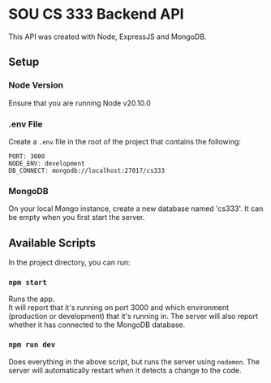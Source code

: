# SOU CS 333 Backend API

This API was created with Node, ExpressJS and MongoDB. 

## Setup

### Node Version

Ensure that you are running Node v20.10.0

### .env File

Create a `.env` file in the root of the project that contains the following:

```
PORT: 3000
NODE_ENV: development
DB_CONNECT: mongodb://localhost:27017/cs333
```
### MongoDB

On your local Mongo instance, create a new database named 'cs333'. It can be empty when you first start the server. 

## Available Scripts

In the project directory, you can run:

### `npm start`

Runs the app.\
It will report that it's running on port 3000 and which environment (production or development) that it's running in.
The server will also report whether it has connected to the MongoDB database. 

### `npm run dev`

Does everything in the above script, but runs the server using `nodemon`. The server will automatically restart when it 
detects a change to the code. 

